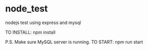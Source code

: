 # node_test
nodejs test using express and mysql

TO INSTALL:
npm install


P.S. Make sure MySQL server is running.
TO START:
npm run start
